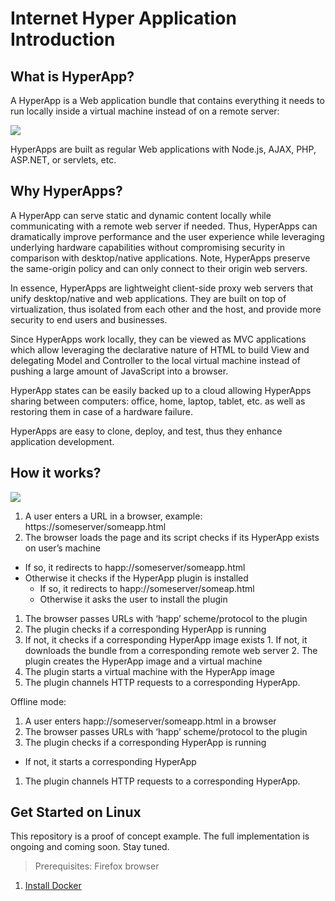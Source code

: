 # Internet Hyper Application Introduction

## What is HyperApp?

A HyperApp is a Web application bundle that contains everything it needs to run locally inside a virtual machine instead of on a remote server:

![](http://www.tentity.com/BaseArch.png)

HyperApps are built as regular Web applications with Node.js, AJAX, PHP, ASP.NET, or servlets, etc.

## Why HyperApps?

A HyperApp can serve static and dynamic content locally while communicating with a remote web server if needed. Thus, HyperApps can dramatically improve performance and the user experience while leveraging underlying hardware capabilities without compromising security in comparison with desktop/native applications. Note, HyperApps preserve the same-origin policy and can only connect to their origin web servers. 

In essence, HyperApps are lightweight client-side proxy web servers that unify desktop/native and web applications. They are built on top of virtualization, thus isolated from each other and the host, and provide more security to end users and businesses.

Since HyperApps work locally, they can be viewed as MVC applications which allow leveraging the declarative nature of HTML to build View and delegating Model and Controller to the local virtual machine instead of pushing a large amount of JavaScript into a browser.

HyperApp states can be easily backed up to a cloud allowing HyperApps sharing between computers: office, home, laptop, tablet, etc. as well as restoring them in case of a hardware failure.

HyperApps are easy to clone, deploy, and test, thus they enhance application development.

## How it works?

![](http://www.tentity.com/BaseFlow.png)

1. A user enters a URL in a browser, example: https://someserver/someapp.html
1. The browser loads the page and its script checks if its HyperApp exists on user’s machine
  * If so, it redirects to happ://someserver/someapp.html
  * Otherwise it checks if the HyperApp plugin is installed
    * If so, it redirects to happ://someserver/someap.html
    * Otherwise it asks the user to install the plugin
1. The browser passes URLs with ‘happ’ scheme/protocol to the plugin
2. The plugin checks if a corresponding HyperApp is running
  1. If not, it checks if a corresponding HyperApp image exists
    1. If not, it downloads the bundle from a corresponding remote web server
    2. The plugin creates the HyperApp image and a virtual machine
  2. The plugin starts a virtual machine with the HyperApp image
1. The plugin channels HTTP requests to a corresponding HyperApp.

Offline mode:

1. A user enters happ://someserver/someapp.html in a browser
2. The browser passes URLs with ‘happ’ scheme/protocol to the plugin
3. The plugin checks if a corresponding HyperApp is running
  * If not, it starts a corresponding HyperApp
1. The plugin channels HTTP requests to a corresponding HyperApp.

## Get Started on Linux

This repository is a proof of concept example. The full implementation is ongoing and coming soon. Stay tuned.

> Prerequisites: Firefox browser

1. [Install Docker](http://docs.docker.com/linux/step_one/)

